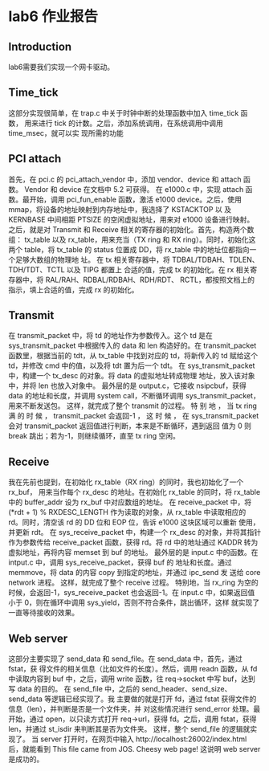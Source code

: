 # lab6 作业报告

## Introduction

lab6需要我们实现一个网卡驱动。

## Time_tick

这部分实现很简单，在 trap.c 中关于时钟中断的处理函数中加入 time_tick 函数， 用来进行 tick 的计数。之后，添加系统调用，在系统调用中调用 time_msec，就可以实 现所需的功能

## PCI attach

首先，在 pci.c 的 pci_attach_vendor 中，添加 vendor、device 和 attach 函数。 Vendor 和 device 在文档中 5.2 可获得。 在 e1000.c 中，实现 attach 函数。最开始，调用 pci_fun_enable 函数，激活 e1000 device。之后，使用 mmap，将设备的地址映射到内存地址中，我选择了 KSTACKTOP 以 及 KERNBASE 中间相距 PTSIZE 的空闲虚拟地址，用来对 e1000 设备进行映射。 之后，就是对 Transmit 和 Receive 相关的寄存器的初始化。首先，构造两个数组： tx_table 以及 rx_table，用来充当（TX ring 和 RX ring）。同时，初始化这两个 table，将 tx_table 的 status 位置成 DD，将 rx_table 中的地址位都指向一个足够大数组的物理地 址。 在 tx 相关寄存器中，将 TDBAL/TDBAH、TDLEN、TDH/TDT、TCTL 以及 TIPG 都置上 合适的值，完成 tx 的初始化。在 rx 相关寄存器中，将 RAL/RAH、RDBAL/RDBAH、RDH/RDT、 RCTL，都按照文档上的指示，填上合适的值，完成 rx 的初始化。 

## Transmit

在 transmit_packet 中，将 td 的地址作为参数传入。这个 td 是在 sys_transmit_packet 中根据传入的 data 和 len 构造好的。在 transmit_packet 函数里，根据当前的 tdt，从 tx_table 中找到对应的 td，将新传入的 td 赋给这个 td，并修改 cmd 中的值，以及将 tdt 置为后一个 tdt。 在 sys_transmit_packet 中，构建一个 tx_desc 的对象。将 data 的虚拟地址转成物理 地址，放入该对象中，并将 len 也放入对象中。 最外层的是 output.c，它接收 nsipcbuf，获得 data 的地址和长度，并调用 system call，不断循环调用 sys_transmit_packet，用来不断发送包。 这样，就完成了整个 transmit 的过程。 特 别 地 ， 当 tx ring 满 的 时 候 ， transmit_packet 会返回-1 ， 这 时 候 ， 在 sys_transmit_packet 会对 transmit_packet 返回值进行判断，本来是不断循环，遇到返回 值为 0 则 break 跳出；若为-1，则继续循环，直至 tx ring 空闲。 

## Receive

我在先前也提到，在初始化 rx_table（RX ring）的同时，我也初始化了一个 rx_buf， 用来当作每个 rx_desc 的地址。在初始化 rx_table 的同时，将 rx_table 中的 buffer_addr 设为 rx_buf 中对应数组的地址。 在 receive_packet 中，将(*rdt + 1) % RXDESC_LENGTH 作为读取的对象，从 rx_table 中读取相应的 rd。同时，清空该 rd 的 DD 位和 EOP 位，告诉 e1000 这块区域可以重新 使用，并更新 rdt。 在 sys_receive_packet 中，构建一个 rx_desc 的对象，并将其指针作为参数传给 receive_packet 函数，获得 rd。将 rd 中的地址通过 KADDR 转为虚拟地址，再将内容 memset 到 buf 的地址。 最外层的是 input.c 中的函数。在 intput.c 中，调用 sys_receive_packet，获得 buf 的
地址和长度。通过 memmove，将 data 的内容 copy 到指定的地址，并通过 ipc_send 发 送给 core network 进程。 这样，就完成了整个 receive 过程。 特别地，当 rx_ring 为空的时候，会返回-1，sys_receive_packet 也会返回-1。在 input.c 中，如果返回值小于 0，则在循环中调用 sys_yield，否则不符合条件，跳出循环，这样 就实现了一直等待接收的效果。

## Web server

这部分主要实现了 send_data 和 send_file。在 send_data 中，首先，通过 fstat，获 得文件的相关信息（比如文件的长度）。然后，调用 readn 函数，从 fd 中读取内容到 buf 中，之后，调用 write 函数，往 req->socket 中写 buf，达到写 data 的目的。 在 send_file 中，之后的 send_header、send_size、send_data 等逻辑已经实现了。我 主要做的就是打开 fd，通过 fstat 获得文件的信息（len），并判断是否是一个文件夹，并 对这些情况进行 send_error 处理。最开始，通过 open，以只读方式打开 req->url，获得 fd。之后，调用 fstat，获得 len，并通过 st_isdir 来判断其是否为文件夹。 这样，整个 send_file 的逻辑就实现了。 当 server 打开时，在网页中输入 http://localhost:26002/index.html 后，就能看到 This file came from JOS. Cheesy web page! 这说明 web server 是成功的。 